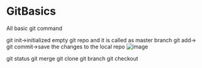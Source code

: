 # GitBasics
All basic git command

git init->initialized empty git repo and it is called as master branch
git add->
git commit->save the changes to the local repo
 ![image](https://user-images.githubusercontent.com/64672335/235477066-2d2b13b2-4454-4926-8878-981b9f836cb6.png)

 
git status
git merge
git clone
git branch
git checkout
